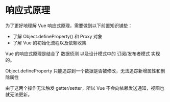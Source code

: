 # 响应式原理

为了更好地理解 Vue 响应式原理，需要做到以下前置知识铺垫：

- 了解 Object.defineProperty() 和 Proxy 对象
- 了解 Vue 的初始化流程以及依赖收集

Vue 的响应式原理是结合了 数据侦测 以及设计模式中的 订阅/发布者模式 实现的。

Object.defineProperty 只能追踪到一个数据是否被修改，无法追踪新增属性和删除属性

由于这两个操作无法触发 getter/setter，所以 Vue 不会向依赖发送通知，视图也就无法更新。
